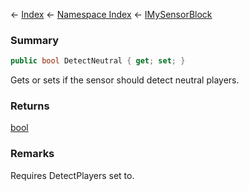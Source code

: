 ← [Index](Api-Index) ← [Namespace Index](Namespace-Index) ← [IMySensorBlock](Sandbox.ModAPI.Ingame.IMySensorBlock)

### Summary

```csharp
public bool DetectNeutral { get; set; }
```

Gets or sets if the sensor should detect neutral players.

### Returns

[bool](https://docs.microsoft.com/en-us/dotnet/api/system.boolean?view=netframework-4.6)

### Remarks

Requires DetectPlayers set to.

